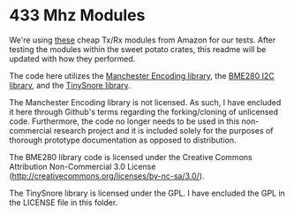 # 433 Mhz Modules
[these]: /url "https://www.amazon.com/UCEC-XY-MK-5V-Transmitter-Receiver-Raspberry/dp/B017AYH5G0/ref=sr_1_1_sspa?crid=3MDRJEGJM7CT7&keywords=433mhz+transmitter+and+receiver&qid=1562610321&s=gateway&sprefix=433+mhz+%2Caps%2C155&sr=8-1-spons&psc=1"
[Manchester Encoding library]: /url "https://github.com/mchr3k/arduino-libs-manchester"
[BME280 I2C library]: /url "https://www.14core.com/wiring-the-bme280-environmental-sensor-using-i2cspi-interface-with-microcontroller/"
[TinySnore Library]: /url "https://github.com/connornishijima/TinySnore"
We're using [these] cheap Tx/Rx modules from Amazon for our tests. After testing the modules within the sweet potato crates, this readme will be updated with how they performed.

The code here utilizes the [Manchester Encoding library], the [BME280 I2C library], and the [TinySnore library].

The Manchester Encoding library is not licensed. As such, I have encluded it here through Github's terms regarding the forking/cloning of unlicensed code. Furthermore, the code no longer needs to be used in this non-commercial research project and it is included solely for the purposes of thorough prototype documentation as opposed to distribution.

The BME280 library code is licensed under the Creative Commons Attribution Non-Commercial 3.0 License (http://creativecommons.org/licenses/by-nc-sa/3.0/).

The TinySnore library is licensed under the GPL. I have encluded the GPL in the LICENSE file in this folder.
